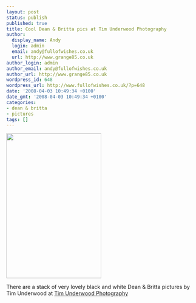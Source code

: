 ```yaml
---
layout: post
status: publish
published: true
title: Cool Dean & Britta pics at Tim Underwood Photography
author:
  display_name: Andy
  login: admin
  email: andy@fullofwishes.co.uk
  url: http://www.grange85.co.uk
author_login: admin
author_email: andy@fullofwishes.co.uk
author_url: http://www.grange85.co.uk
wordpress_id: 648
wordpress_url: http://www.fullofwishes.co.uk/?p=648
date: '2008-04-03 10:49:34 +0100'
date_gmt: '2008-04-03 10:49:34 +0100'
categories:
- dean & britta
- pictures
tags: []
---
```

<div class="imagebox-a"><a href='http://tim-underwood.com/main.php?show=Dean_Britta'><img src="http://www.fullofwishes.co.uk/wp/wp-content/uploads/2008/04/db6-small.jpg" alt="" title="db6-small" width="250" height="381" class="alignnone size-full wp-image-649" /></a></div>
<p>There are a stack of very lovely black and white Dean & Britta pictures by Tim Underwood at <a href="http://tim-underwood.com/main.php?show=Dean_Britta">Tim Underwood Photography</a></p>
<p><br clear="all"/></p>
